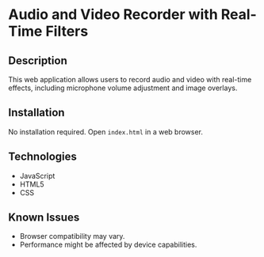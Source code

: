 # Audio and Video Recorder with Real-Time Filters

## Description
This web application allows users to record audio and video with real-time effects, including microphone volume adjustment and image overlays.

## Installation
No installation required. Open `index.html` in a web browser.

## Technologies
* JavaScript
* HTML5
* CSS

## Known Issues
* Browser compatibility may vary.
* Performance might be affected by device capabilities.
